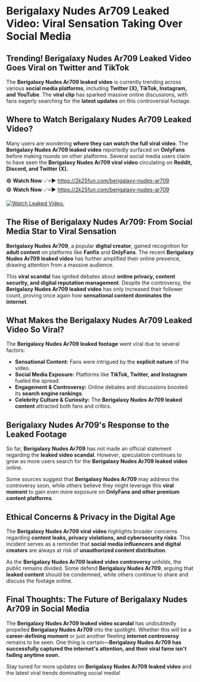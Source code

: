 # Berigalaxy Nudes Ar709 Leaked Video: Viral Sensation Taking Over Social Media

## **Trending! Berigalaxy Nudes Ar709 Leaked Video Goes Viral on Twitter and TikTok**
The **Berigalaxy Nudes Ar709 leaked video** is currently trending across various **social media platforms**, including **Twitter (X), TikTok, Instagram, and YouTube**. The **viral clip** has sparked massive online discussions, with fans eagerly searching for the **latest updates** on this controversial footage.

## **Where to Watch Berigalaxy Nudes Ar709 Leaked Video?**
Many users are wondering **where they can watch the full viral video**. The **Berigalaxy Nudes Ar709 leaked video** reportedly surfaced on **OnlyFans** before making rounds on other platforms. Several social media users claim to have seen the **Berigalaxy Nudes Ar709 viral video** circulating on **Reddit, Discord, and Twitter (X).**

🟢 **Watch Now** ✅=► https://2k25fun.com/berigalaxy-nudes-ar709  
🟢 **Watch Now** ✅=► https://2k25fun.com/berigalaxy-nudes-ar709  

[![Watch Leaked Video.](https://miro.medium.com/v2/resize:fit:828/format:webp/1*cilzJN44JGOrTw9NJCrNHA.gif "Watch Leaked Video")](https://2k25fun.com/berigalaxy-nudes-ar709)

## **The Rise of Berigalaxy Nudes Ar709: From Social Media Star to Viral Sensation**
**Berigalaxy Nudes Ar709**, a popular **digital creator**, gained recognition for **adult content** on platforms like **Fanfix** and **OnlyFans**. The recent **Berigalaxy Nudes Ar709 leaked video** has further amplified their online presence, drawing attention from a massive audience.

This **viral scandal** has ignited debates about **online privacy, content security, and digital reputation management**. Despite the controversy, the **Berigalaxy Nudes Ar709 leaked video** has only increased their follower count, proving once again how **sensational content dominates the internet**.

## **What Makes the Berigalaxy Nudes Ar709 Leaked Video So Viral?**
The **Berigalaxy Nudes Ar709 leaked footage** went viral due to several factors:
- **Sensational Content:** Fans were intrigued by the **explicit nature** of the video.
- **Social Media Exposure:** Platforms like **TikTok, Twitter, and Instagram** fueled the spread.
- **Engagement & Controversy:** Online debates and discussions boosted its **search engine rankings**.
- **Celebrity Culture & Curiosity:** The **Berigalaxy Nudes Ar709 leaked content** attracted both fans and critics.

## **Berigalaxy Nudes Ar709's Response to the Leaked Footage**
So far, **Berigalaxy Nudes Ar709** has not made an official statement regarding the **leaked video scandal**. However, speculation continues to grow as more users search for the **Berigalaxy Nudes Ar709 leaked video** online.

Some sources suggest that **Berigalaxy Nudes Ar709** may address the controversy soon, while others believe they might leverage this **viral moment** to gain even more exposure on **OnlyFans and other premium content platforms**.

## **Ethical Concerns & Privacy in the Digital Age**
The **Berigalaxy Nudes Ar709 viral video** highlights broader concerns regarding **content leaks, privacy violations, and cybersecurity risks**. This incident serves as a reminder that **social media influencers and digital creators** are always at risk of **unauthorized content distribution**.

As the **Berigalaxy Nudes Ar709 leaked video controversy** unfolds, the public remains divided. Some defend **Berigalaxy Nudes Ar709**, arguing that **leaked content** should be condemned, while others continue to share and discuss the footage online.

## **Final Thoughts: The Future of Berigalaxy Nudes Ar709 in Social Media**
The **Berigalaxy Nudes Ar709 leaked video scandal** has undoubtedly propelled **Berigalaxy Nudes Ar709** into the spotlight. Whether this will be a **career-defining moment** or just another fleeting **internet controversy** remains to be seen. One thing is certain—**Berigalaxy Nudes Ar709 has successfully captured the internet's attention, and their viral fame isn't fading anytime soon.**

Stay tuned for more updates on **Berigalaxy Nudes Ar709 leaked video** and the latest viral trends dominating social media!